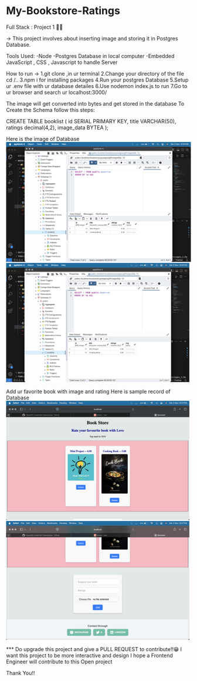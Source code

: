 # My-Bookstore-Ratings
Full Stack : Project 1 🥷🏻

-> This project involves about inserting image and storing it in Postgres Database. 

Tools Used:
-Node
-Postgres Database in local computer
-Embedded JavaScript , CSS , Javascript to handle Server


How to run ->
1.git clone <url of this repository> ,in ur terminal
2.Change your directory of the file cd /..
3.npm i for installing packages
4.Run your postgres Database
5.Setup ur .env file with ur database detailes
6.Use nodemon index.js to run 
7.Go to ur browser and search ur localhost:3000/


The image will get converted into bytes and get stored in the database
To Create the Schema follow this steps:

CREATE TABLE booklist (
    id SERIAL PRIMARY KEY,
    title VARCHAR(50),
    ratings decimal(4,2),
    image_data BYTEA
);

Here is the image of Database
![Alt text](images/screenshot1.png)
<img src="images/screenshot1.png" alt="database" width="500"/>




Add ur favorite book with image and rating 
Here is sample record of Database
<img src="images/screenshot2.png" alt="List of books" width="500"/>
<img src="images/screenshot3.png" alt="Add new book" width="500"/>


*** Do upgrade this project and give a PULL REQUEST to contribute!!😁
I want this project to be more interactive and design I hope a Frontend Engineer will contribute to this Open project



Thank You!!


